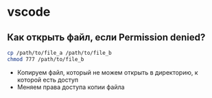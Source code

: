 # vscode

## Как открыть файл, если Permission denied?

```sh
cp /path/to/file_a /path/to/file_b 
chmod 777 /path/to/file_b 
```

- Копируем файл, который не можем открыть в директорию, к которой есть доступ
- Меняем права доступа копии файла